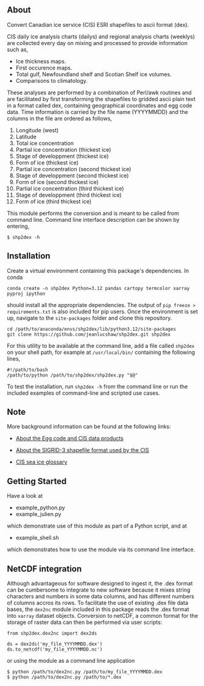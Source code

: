 ## About

Convert Canadian ice service (CIS) ESRI shapefiles to ascii format (dex).

CIS daily ice analysis charts (dailys) and regional analysis charts (weeklys) are
collected every day on mixing and processed to provide information such as,

   * Ice thickness maps.
   * First occurence maps.
   * Total gulf, Newfoundland shelf and Scotian Shelf ice volumes.
   * Comparisons to climatology.

These analyses are performed by a combination of Perl/awk routines and are
facilitated by first transforming the shapefiles to gridded ascii plain text
in a format called dex, containing geographical coordinates and egg code data.
Time information is carried by the file name (YYYYMMDD) and the columns in
the file are ordered as follows,

   1. Longitude (west)
   2. Latitude
   3. Total ice concentration
   4. Partial ice concentration (thickest ice)
   5. Stage of developpment (thickest ice)
   6. Form of ice (thickest ice)
   7. Partial ice concentration (second thickest ice)
   8. Stage of developpment (second thickest ice)
   9. Form of ice (second thickest ice)
   10. Partial ice concentration (third thickest ice)
   11. Stage of developpment (third thickest ice)
   12. Form of ice (third thickest ice)

This module performs the conversion and is meant to be called from command
line. Command line interface description can be shown by entering,

```
$ shp2dex -h
```

## Installation

Create a virtual environment containing this package's dependencies. In conda

```
conda create -n shp2dex Python=3.12 pandas cartopy termcolor xarray pyproj ipython
```

should install all the appropriate dependencies. The output of `pip freeze > requirements.txt` is also 
included for pip users. Once the environment is set up, navigate to the `site-packages` folder and clone
this repository.

```
cd /path/to/anaconda/envs/shp2dex/lib/python3.12/site-packages
git clone https://github.com/jeanlucshaw/shp2dex.git shp2dex
```

For this utility to be available at the command line, add a
file called `shp2dex` on your shell path, for example
at `/usr/local/bin/` containing the following lines,

```
#!/path/to/bash
/path/to/python /path/to/shp2dex/shp2dex.py "$@"
```

To test the installation, run `shp2dex -h` from the command line or run the included
examples of command-line and scripted use cases.

## Note
More background information can be found at the following links:

   * [About the Egg code and CIS data products](https://www.canada.ca/en/environment-climate-change/services/weather-manuals-documentation/manice-manual-of-ice/chapter-5.htm)

   * [About the SIGRID-3 shapefile format used by the CIS](http://dx.doi.org/10.25607/OBP-1498.2)

   * [CIS sea ice glossary](https://www.canada.ca/en/environment-climate-change/services/ice-forecasts-observations/latest-conditions/glossary.html)

## Getting Started

Have a look at

* example_python.py
* example_julien.py

which demonstrate use of this module as part of a Python script, and at

* example_shell.sh

which demonstrates how to use the module via its command line interface.

## NetCDF integration

Although advantageous for software designed to ingest it, the .dex format can be cumbersome to integrate to new software because
it mixes string characters and numbers in some data columns, and has different numbers of columns accros its rows. To facilitate
the use of existing .dex file data bases, the `dex2nc` module included in this package reads the .dex format into `xarray` dataset objects.
Conversion to netCDF, a common format for the storage of raster data can then be performed via user scripts:

```
from shp2dex.dex2nc import dex2ds

ds = dex2ds('my_file_YYYYMMDD.dex')
ds.to_netcdf('my_file_YYYYMMDD.nc')
```

or using the module as a command line application

```
$ python /path/to/dex2nc.py /path/to/my_file_YYYYMMDD.dex
$ python /path/to/dex2nc.py /path/to/*.dex
```



